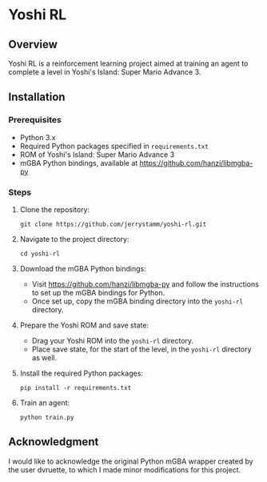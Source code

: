 # Yoshi RL

## Overview
Yoshi RL is a reinforcement learning project aimed at training an agent to complete a level in Yoshi's Island: Super Mario Advance 3.

## Installation

### Prerequisites
- Python 3.x
- Required Python packages specified in `requirements.txt`
- ROM of Yoshi's Island: Super Mario Advance 3
- mGBA Python bindings, available at https://github.com/hanzi/libmgba-py

### Steps
1. Clone the repository:

   ```
   git clone https://github.com/jerrystamm/yoshi-rl.git
   ```

2. Navigate to the project directory:

   ```
   cd yoshi-rl
   ```

3. Download the mGBA Python bindings:

   - Visit https://github.com/hanzi/libmgba-py and follow the instructions to set up the mGBA          bindings for Python.
   - Once set up, copy the mGBA binding directory into the `yoshi-rl` directory.

4. Prepare the Yoshi ROM and save state:

   - Drag your Yoshi ROM into the `yoshi-rl` directory.
   - Place save state, for the start of the level, in the `yoshi-rl` directory as well.

5. Install the required Python packages:

   ```
   pip install -r requirements.txt
   ```

6. Train an agent:

   ```
   python train.py
   ```
   

## Acknowledgment
I would like to acknowledge the original Python mGBA wrapper created by the user dvruette, to which I made minor modifications for this project.
